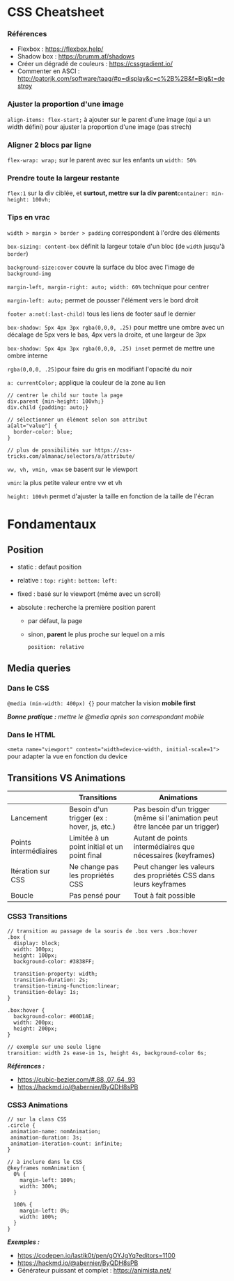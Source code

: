 # CSS Cheatsheet

### Références
* Flexbox : https://flexbox.help/
* Shadow box : https://brumm.af/shadows
* Créer un dégradé de couleurs : https://cssgradient.io/
* Commenter en ASCI : http://patorjk.com/software/taag/#p=display&c=c%2B%2B&f=Big&t=destroy

### Ajuster la proportion d'une image
```align-items: flex-start;``` à ajouter sur le parent d'une image (qui a un width défini) pour ajuster la proportion d'une image (pas strech)

### Aligner 2 blocs par ligne
```flex-wrap: wrap;``` sur le parent avec sur les enfants un ```width: 50%```

### Prendre toute la largeur restante
```flex:1``` sur la div ciblée, et **surtout, mettre sur la div parent**```container: min-height: 100vh;```

### Tips en vrac
```width > margin > border > padding``` correspondent à l'ordre des éléments

```box-sizing: content-box``` définit la largeur totale d'un bloc (de ```width``` jusqu'à ```border```)

```background-size:cover``` couvre la surface du bloc avec l'image de ```background-img``` 

```margin-left, margin-right: auto; width: 60%``` technique pour centrer 

```margin-left: auto;``` permet de pousser l'élément vers le bord droit

```footer a:not(:last-child)``` tous les liens de footer sauf le dernier

```box-shadow: 5px 4px 3px rgba(0,0,0, .25)``` pour mettre une ombre avec un décalage de 5px vers le bas, 4px vers la droite, et une largeur de 3px

```box-shadow: 5px 4px 3px rgba(0,0,0, .25) inset``` permet de mettre une ombre interne

```rgba(0,0,0, .25)```pour faire du gris en modifiant l'opacité du noir

```a: currentColor;``` applique la couleur de la zone au lien

```
// centrer le child sur toute la page
div.parent {min-height: 100vh;}
div.child {padding: auto;}
```

```
// sélectionner un élément selon son attribut
a[alt="value"] {
  border-color: blue;
}

// plus de possibilités sur https://css-tricks.com/almanac/selectors/a/attribute/
```

```vw, vh, vmin, vmax``` se basent sur le viewport

```vmin```: la plus petite valeur entre vw et vh

```height: 100vh``` permet d'ajuster la taille en fonction de la taille de l'écran


# Fondamentaux

## Position

* static : defaut position
* relative :
```top:``` ```right:``` ```bottom:``` ```left:```

* fixed : basé sur le viewport (même avec un scroll)
* absolute : recherche la première position parent
	* par défaut, la page
	* sinon, **parent** le plus proche sur lequel on a mis
	
		```position: relative```


## Media queries

### Dans le CSS
```@media (min-width: 400px) {}``` pour matcher la vision **mobile first**

***Bonne pratique :** mettre le @media après son correspondant mobile*

### Dans le HTML
```<meta name="viewport" content="width=device-width, initial-scale=1">``` pour adapter la vue en fonction du device


## Transitions VS Animations

| | Transitions | Animations |
|-|-|-|
| Lancement | Besoin d'un trigger (ex : hover, js, etc.) | Pas besoin d'un trigger (même si l'animation peut être lancée par un trigger) |
| Points intermédiaires | Limitée à un point initial et un point final | Autant de points intermédiaires que nécessaires (keyframes) |
| Itération sur CSS | Ne change pas les propriétés CSS | Peut changer les valeurs des propriétés CSS dans leurs keyframes |
| Boucle | Pas pensé pour | Tout à fait possible |

### CSS3 Transitions
```
// transition au passage de la souris de .box vers .box:hover
.box {
  display: block;
  width: 100px;
  height: 100px;
  background-color: #3838FF;

  transition-property: width;
  transition-duration: 2s;
  transition-timing-function:linear;
  transition-delay: 1s;
}

.box:hover {
  background-color: #00D1AE;
  width: 200px;
  height: 200px;
}
```

```
// exemple sur une seule ligne
transition: width 2s ease-in 1s, height 4s, background-color 6s;
```

***Références :***
* https://cubic-bezier.com/#.88,.07,.64,.93
* https://hackmd.io/@abernier/ByQDH8sPB

### CSS3 Animations

```
// sur la class CSS
.circle {
 animation-name: nomAnimation;
 animation-duration: 3s;
 animation-iteration-count: infinite;
}
```

```
// à inclure dans le CSS
@keyframes nomAnimation {
  0% {
    margin-left: 100%;
    width: 300%;
  }

  100% {
    margin-left: 0%;
    width: 100%;
  }
}
```

***Exemples :***
* https://codepen.io/lastik0t/pen/gOYJgYq?editors=1100
* https://hackmd.io/@abernier/ByQDH8sPB
* Générateur puissant et complet : https://animista.net/